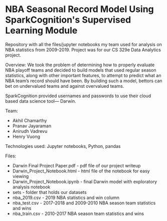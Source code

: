 # NBA Seasonal Record Model Using SparkCognition's Supervised Learning Module

Repository with all the files/jupyter notebooks my team used for analysis on NBA statistics from 2009-2019. Project was for our CS 329e Data Analytics project.

Overview:
We took the problem of determining how to properly evaluate NBA playoff teams and decided to build models that used regular season statistics, along with other important features, to attempt to predict what an NBA team’s record should have been. By building such a model, bettors can bet on undervalued teams and against overvalued teams.

SparkCognition provided usernames and passwords to use their cloud based data science tool― Darwin.

Team:
- Akhil Chamarthy
- Pranav Jayaraman
- Anirudh Vadrevu
- Henry Vuong

Technologies used: Jupyter notebooks, Python, pandas


Files:
- Darwin Final Project Paper.pdf - pdf file of our project writeup
- Darwin_Project_Notebook.html - html file of the notebook for easy viewing
- Darwin_Project_Notebook.ipynb - final Darwin model with exploratory analysis notebook
- sets - folder that holds our datasets
- nba_2019.csv - 2019 NBA statistics and win column
- nba_test.csv - 2017-2018 and 2009-2010 NBA season team statistics and wins
- nba_train.csv - 2010-2017 NBA season team statistics and wins
